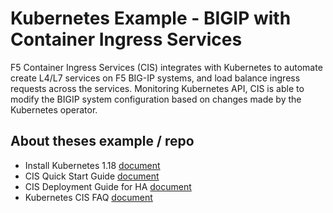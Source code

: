 # Kubernetes Example - BIGIP with Container Ingress Services
F5 Container Ingress Services (CIS) integrates with Kubernetes to automate create L4/L7 services on F5 BIG-IP systems, and load balance ingress requests across the services. Monitoring Kubernetes API, CIS is able to modify the BIGIP system configuration based on changes made by the Kubernetes operator.

## About theses example / repo

* Install Kubernetes 1.18 [document](https://github.com/mdditt2000/kubernetes-1-18/blob/master/k8s%20cluster%20install/install%20guide/install-cluster.md)
* CIS Quick Start Guide [document](https://github.com/mdditt2000/kubernetes-1-18/blob/master/cis%201.14/QuickStartGuideCluster.md)
* CIS Deployment Guide for HA [document](https://github.com/mdditt2000/kubernetes-1-18/blob/master/cis%201.14/type-loadbalancer/QuickStartGuide.md)
* Kubernetes CIS FAQ [document](https://github.com/mdditt2000/kubernetes-1-18/blob/master/kubernetes-faq.md)